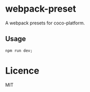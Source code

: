 # webpack-preset

A webpack presets for coco-platform.

## Usage

```shell
npm run dev;
```

# Licence

MIT
